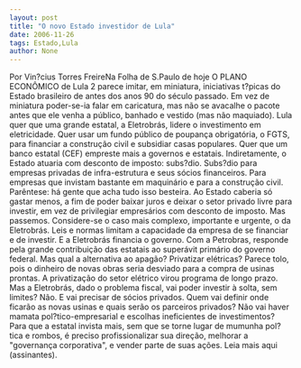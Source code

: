 ```yaml
---
layout: post
title: "O novo Estado investidor de Lula"
date: 2006-11-26
tags: Estado,Lula
author: None
---
```

Por Vin?cius Torres FreireNa Folha de S.Paulo de hoje
O PLANO ECONÔMICO de Lula 2 parece imitar, em miniatura, iniciativas t?picas do Estado brasileiro de antes dos anos 90 do século passado. Em vez de miniatura poder-se-ia falar em caricatura, mas não se avacalhe o pacote antes que ele venha a público, banhado e vestido (mas não maquiado). 
Lula quer que uma grande estatal, a Eletrobrás, lidere o investimento em eletricidade. Quer usar um fundo público de poupança obrigatória, o FGTS, para financiar a construção civil e subsidiar casas populares. 
Quer que um banco estatal (CEF) empreste mais a governos e estatais. Indiretamente, o Estado atuaria com desconto de imposto: subs?dio. 
Subs?dio para empresas privadas de infra-estrutura e seus sócios financeiros. Para empresas que invistam bastante em maquinário e para a construção civil. Parêntese: há gente que acha tudo isso besteira. Ao Estado caberia só gastar menos, a fim de poder baixar juros e deixar o setor privado livre para investir, em vez de privilegiar empresários com desconto de imposto. Mas passemos. 
Considere-se o caso mais complexo, importante e urgente, o da Eletrobrás. Leis e normas limitam a capacidade da empresa de se financiar e de investir. E a Eletrobrás financia o governo. Com a Petrobras, responde pela grande contribuição das estatais ao superávit primário do governo federal. 
Mas qual a alternativa ao apagão? Privatizar elétricas? Parece tolo, pois o dinheiro de novas obras seria desviado para a compra de usinas prontas. A privatização do setor elétrico virou programa de longo prazo. 
Mas a Eletrobrás, dado o problema fiscal, vai poder investir à solta, sem limites? Não. E vai precisar de sócios privados. Quem vai definir onde ficarão as novas usinas e quais serão os parceiros privados? Não vai haver mamata pol?tico-empresarial e escolhas ineficientes de investimentos? Para que a estatal invista mais, sem que se torne lugar de mumunha pol?tica e rombos, é preciso profissionalizar sua direção, melhorar a \"governança corporativa\", e vender parte de suas ações. 
Leia mais aqui (assinantes). 
